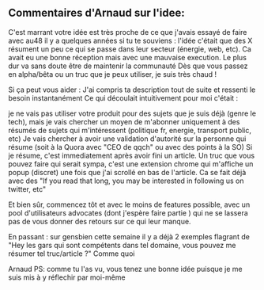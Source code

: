 ## Commentaires d'Arnaud sur l'idee:

C'est marrant votre idée est très proche de ce que j'avais essayé de faire avec au48 il y a quelques années si tu te souviens : l'idée c'était que des X résument un peu ce qui se passe dans leur secteur (énergie, web, etc). Ca avait eu une bonne réception mais avec une mauvaise execution. Le plus dur va sans doute être de maintenir la communauté
Dès que vous passez en alpha/bêta ou un truc que je peux utiliser, je suis très chaud !

Si ça peut vous aider :
J'ai compris ta description tout de suite et ressenti le besoin instantanément
Ce qui découlait intuitivement pour moi c'était :

   je ne vais pas utiliser votre produit pour des sujets que je suis déjà (genre le tech), mais je vais chercher un moyen de m'abonner uniquement à des résumés de sujets qui m'intéressent (politique fr, energie, transport public, etc)
   Je vais chercher à avoir une validation d'autorité sur la personne qui résume (soit à la Quora avec "CEO de qqch" ou avec des points à la SO)
   Si je résume, c'est immediatement après avoir fini un article. Un truc que vous pouvez faire qui serait sympa, c'est une extension chrome qui m'affiche un popup (discret) une fois que j'ai scrollé en bas de l'article. Ca se fait déjà avec des "If you read that long, you may be interested in following us on twitter, etc"

Et bien sûr, commencez tôt et avec le moins de features possible, avec un pool d'utilisateurs advocates (dont j'espère faire partie ) qui ne se lassera pas de vous donner des retours sur ce qui leur manque.


En passant : sur gensbien cette semaine il y a déjà 2 exemples flagrant de "Hey les gars qui sont compétents dans tel domaine, vous pouvez me résumer tel truc/article ?"
Comme quoi


Arnaud
PS: comme tu l'as vu, vous tenez une bonne idée puisque je me suis mis à y réflechir par moi-même 
